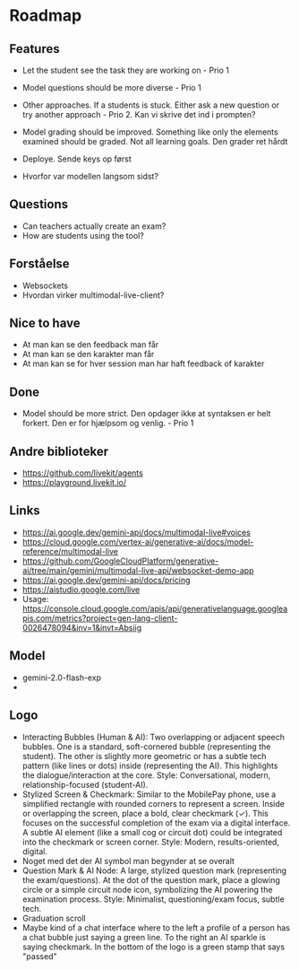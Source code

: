 # Roadmap

## Features
- Let the student see the task they are working on - Prio 1
- Model questions should be more diverse - Prio 1

- Other approaches. If a students is stuck. Either ask a new question or try another approach - Prio 2. Kan vi skrive det ind i prompten?
- Model grading should be improved. Something like only the elements examined should be graded. Not all learning goals. Den grader ret hårdt
- Deploye. Sende keys op først
- Hvorfor var modellen langsom sidst?

## Questions
- Can teachers actually create an exam?
- How are students using the tool?

## Forståelse
- Websockets
- Hvordan virker multimodal-live-client?

## Nice to have
- At man kan se den feedback man får
- At man kan se den karakter man får
- At man kan se for hver session man har haft feedback of karakter

## Done
- Model should be more strict. Den opdager ikke at syntaksen er helt forkert. Den er for hjælpsom og venlig. - Prio 1

## Andre biblioteker
- https://github.com/livekit/agents
- https://playground.livekit.io/

## Links
- https://ai.google.dev/gemini-api/docs/multimodal-live#voices
- https://cloud.google.com/vertex-ai/generative-ai/docs/model-reference/multimodal-live
- https://github.com/GoogleCloudPlatform/generative-ai/tree/main/gemini/multimodal-live-api/websocket-demo-app
- https://ai.google.dev/gemini-api/docs/pricing
- https://aistudio.google.com/live
- Usage: https://console.cloud.google.com/apis/api/generativelanguage.googleapis.com/metrics?project=gen-lang-client-0026478094&inv=1&invt=Absiig

## Model
- gemini-2.0-flash-exp
- 

## Logo

- Interacting Bubbles (Human & AI): Two overlapping or adjacent speech bubbles. One is a standard, soft-cornered bubble (representing the student). The other is slightly more geometric or has a subtle tech pattern (like lines or dots) inside (representing the AI). This highlights the dialogue/interaction at the core. Style: Conversational, modern, relationship-focused (student-AI).
- Stylized Screen & Checkmark: Similar to the MobilePay phone, use a simplified rectangle with rounded corners to represent a screen. Inside or overlapping the screen, place a bold, clear checkmark (✓). This focuses on the successful completion of the exam via a digital interface. A subtle AI element (like a small cog or circuit dot) could be integrated into the checkmark or screen corner. Style: Modern, results-oriented, digital.
- Noget med det der AI symbol man begynder at se overalt
- Question Mark & AI Node: A large, stylized question mark (representing the exam/questions). At the dot of the question mark, place a glowing circle or a simple circuit node icon, symbolizing the AI powering the examination process. Style: Minimalist, questioning/exam focus, subtle tech.
- Graduation scroll
- Maybe kind of a chat interface where to the left a profile of a person has a chat bubble just saying a green line. To the right an AI sparkle is saying checkmark. In the bottom of the logo is a green stamp that says "passed"